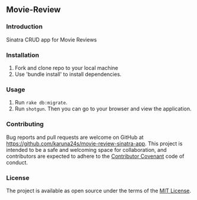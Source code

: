 ## Movie-Review

### Introduction

Sinatra CRUD app for Movie Reviews

### Installation

1. Fork and clone repo to your local machine
2. Use 'bundle install' to install dependencies.

### Usage

1. Run `rake db:migrate`.
2. Run `shotgun`. Then you can go to your browser and view the application.

### Contributing

Bug reports and pull requests are welcome on GitHub at https://github.com/karuna24s/movie-review-sinatra-app. This project is intended to be a safe and welcoming space for collaboration, and contributors are expected to adhere to the [Contributor Covenant](contributor-covenant.org) code of conduct.

### License

The project is available as open source under the terms of the [MIT License](http://opensource.org/licenses/MIT).
